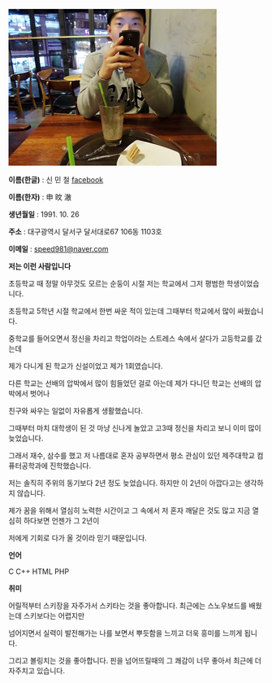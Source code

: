 ![MC](mc.JPG)

**이름(한글)** : 신 민 철 [facebook](https://www.facebook.com/SMC1026)

**이름(한자)** : 申 旼 澈

**생년월일** : 1991. 10. 26

**주소** : 대구광역시 달서구 달서대로67 106동 1103호

**이메일** : speed981@naver.com

**저는 이런 사람입니다**

초등학교 때 정말 아무것도 모르는 순둥이 시절 저는 학교에서 그저 평범한 학생이었습니다. 

초등학교 5학년 시절 학교에서 한번 싸운 적이 있는데 그때부터 학교에서 많이 싸웠습니다.

중학교를 들어오면서 정신을 차리고 학업이라는 스트레스 속에서 살다가 고등학교를 갔는데 

제가 다니게 된 학교가 신설이었고 제가 1회였습니다. 

다른 학교는 선배의 압박에서 많이 힘들었던 걸로 아는데 제가 다니던 학교는 선배의 압박에서 벗어나 

친구와 싸우는 일없이 자유롭게 생활했습니다. 

그때부터 마치 대학생이 된 것 마냥 신나게 놀았고 고3때 정신을 차리고 보니 이미 많이 늦었습니다.

그래서 재수, 삼수를 했고 저 나름대로 혼자 공부하면서 평소 관심이 있던 제주대학교 컴퓨터공학과에 진학했습니다.

저는 솔직히 주위의 동기보다 2년 정도 늦었습니다. 하지만 이 2년이 아깝다고는 생각하지 않습니다. 

제가 꿈을 위해서 열심히 노력한 시간이고 그 속에서 저 혼자 깨달은 것도 많고 지금 열심히 하다보면 언젠가 그 2년이

저에게 기회로 다가 올 것이라 믿기 때문입니다.


**언어**

C C++ HTML PHP


**취미**

어릴적부터 스키장을 자주가서 스키타는 것을 좋아합니다. 최근에는 스노우보드를 배웠는데 스키보다는 어렵지만 

넘어지면서 실력이 발전해가는 나를 보면서 뿌듯함을 느끼고 더욱 흥미를 느끼게 됩니다.

그리고 볼링치는 것을 좋아합니다. 핀을 넘어뜨릴때의 그 쾌감이 너무 좋아서 최근에 더 자주치고 있습니다.
